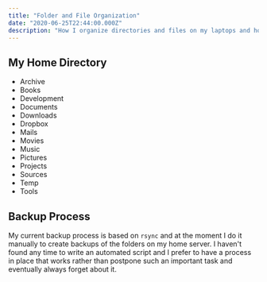 ```yaml
---
title: "Folder and File Organization"
date: "2020-06-25T22:44:00.000Z"
description: "How I organize directories and files on my laptops and how I do backups"
---
```


My Home Directory
---
- Archive
- Books
- Development
- Documents
- Downloads
- Dropbox
- Mails
- Movies
- Music
- Pictures
- Projects
- Sources
- Temp
- Tools

Backup Process
---
My current backup process is based on ```rsync``` and at the moment I
do it manually to create backups of the folders on my home server. I
haven't found any time to write an automated script and I prefer to
have a process in place that works rather than postpone such an
important task and eventually always forget about it.


